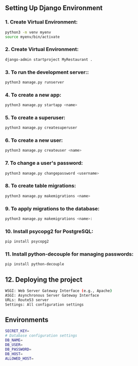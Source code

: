 ## Setting Up Django Environment

### 1. Create Virtual Environment:

```bash
python3 -m venv myenv
source myenv/bin/activate
```

### 2. Create Virtual Environment:

```bash
django-admin startproject MyRestaurant .
```

### 3. To run the development server::

```bash
python3 manage.py runserver
```

### 4. To create a new app:

```bash
python3 manage.py startapp <name>
```

### 5. To create a superuser:

```bash
python3 manage.py createsuperuser
```

### 6. To create a new user:

```bash
python3 manage.py createuser <name>
```

### 7. To change a user's password:

```bash
python3 manage.py changepassword <username>
```

### 8. To create table migrations:

```bash
python3 manage.py makemigrations <name>
```

### 9. To apply migrations to the database:

```bash
python3 manage.py makemigrations <name>:
```

### 10. Install psycopg2 for PostgreSQL:

```bash
pip install psycopg2
```

### 11. Install python-decouple for managing passwords:

```bash
pip install python-decouple
```

## 12. Deploying the project

```bash
WSGI: Web Server Gateway Interface (e.g., Apache)
ASGI: Asynchronous Server Gateway Interface
URLs: Route53 server
Settings: All configuration settings
```

## Environments

```bash
SECRET_KEY=
# Database configuration settings
DB_NAME=
DB_USER=
DB_PASSWORD=
DB_HOST=
ALLOWED_HOST=
```

